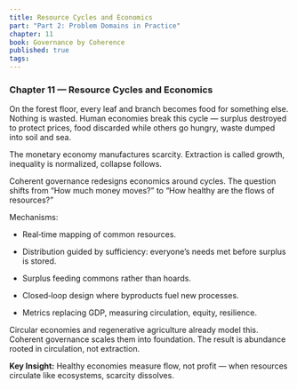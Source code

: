 ```yaml
---
title: Resource Cycles and Economics
part: "Part 2: Problem Domains in Practice"
chapter: 11
book: Governance by Coherence
published: true
tags:
---
```

### Chapter 11 — Resource Cycles and Economics

On the forest floor, every leaf and branch becomes food for something else. Nothing is wasted. Human economies break this cycle — surplus destroyed to protect prices, food discarded while others go hungry, waste dumped into soil and sea.

The monetary economy manufactures scarcity. Extraction is called growth, inequality is normalized, collapse follows.

Coherent governance redesigns economics around cycles. The question shifts from “How much money moves?” to “How healthy are the flows of resources?”

Mechanisms:

- Real‑time mapping of common resources.
    
- Distribution guided by sufficiency: everyone’s needs met before surplus is stored.
    
- Surplus feeding commons rather than hoards.
    
- Closed‑loop design where byproducts fuel new processes.
    
- Metrics replacing GDP, measuring circulation, equity, resilience.
    

Circular economies and regenerative agriculture already model this. Coherent governance scales them into foundation. The result is abundance rooted in circulation, not extraction.

**Key Insight:** Healthy economies measure flow, not profit — when resources circulate like ecosystems, scarcity dissolves.